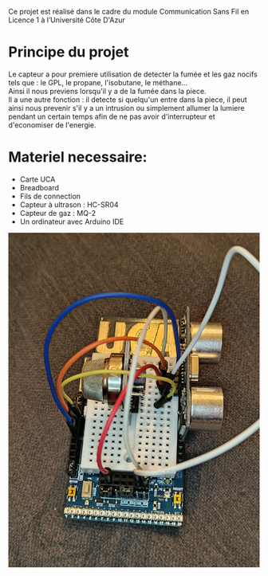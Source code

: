 Ce projet est réalisé dans le cadre du module Communication Sans Fil en Licence 1 à l’Université Côte D'Azur

# Principe du projet
Le capteur a pour premiere utilisation de detecter la fumée et les gaz nocifs tels que : le GPL, le propane, l'isobutane, le méthane...
<br/>Ainsi il nous previens lorsqu'il y a de la fumée dans la piece.
<br/>Il a une autre fonction : il detecte si quelqu'un entre dans la piece, il peut ainsi nous prevenir s'il y a un intrusion ou simplement allumer la lumiere pendant un certain temps afin de ne pas avoir d'interrupteur et d'economiser de l'energie.

# Materiel necessaire:
- Carte UCA
- Breadboard
- Fils de connection
- Capteur à ultrason : HC-SR04
- Capteur de gaz : MQ-2
- Un ordinateur avec Arduino IDE

![](https://github.com/TitouanTnl/DetecteurProjetCSF2023/blob/main/Doc/IMG.jpg)
